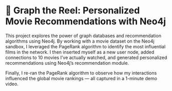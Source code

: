 # 🎥 Graph the Reel: Personalized Movie Recommendations with Neo4j

This project explores the power of graph databases and recommendation algorithms using Neo4j. By working with a movie dataset on the Neo4j sandbox, I leveraged the PageRank algorithm to identify the most influential films in the network. I then inserted myself as a new user node, added connections to 10 movies I’ve actually watched, and generated personalized recommendations using Neo4j’s recommendation module.

Finally, I re-ran the PageRank algorithm to observe how my interactions influenced the global movie rankings — all captured in a 1-minute demo video.
